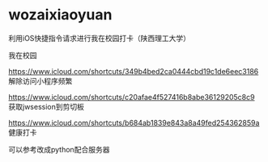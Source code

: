 # wozaixiaoyuan
利用iOS快捷指令请求进行我在校园打卡（陕西理工大学）


我在校园

https://www.icloud.com/shortcuts/349b4bed2ca0444cbd19c1de6eec3186
解除访问小程序频繁

https://www.icloud.com/shortcuts/c20afae4f527416b8abe36129205c8c9
获取jwsession到剪切板

https://www.icloud.com/shortcuts/b684ab1839e843a8a49fed254362859a
健康打卡

可以参考改成python配合服务器
